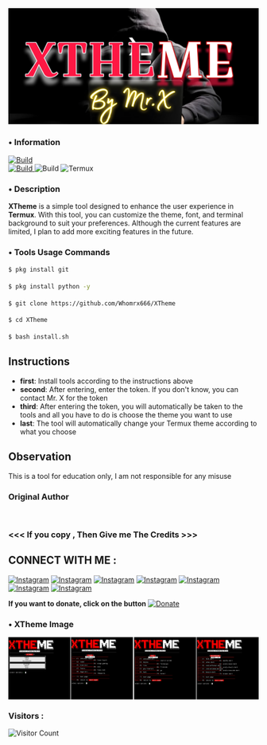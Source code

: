 <div style="text-align: center;">
  <img src="img/logo.jpg" width="700" title="logo" alt="Theme-Me" style="display: inline-block; margin: 0 auto;">
</div>

### • Information
<a href="#">
  <img src="https://img.shields.io/badge/Author-Mr.X%20IDz-%23FF0000?style=for-the-badge&logo=github" alt="Build">
</a><br>

<a href="https://link-ke-halaman-tema">
  <img src="https://img.shields.io/badge/Version-Beta(0.1.0)-%23FF0000.svg?maxAge=259200" alt="Build">
</a>

<a>
  <img src="https://img.shields.io/badge/Language-Python-%23FF0000.svg" alt="Build">
</a>

<a>
  <img src="https://img.shields.io/badge/Environment-Termux-%23FF0000.svg" alt="Termux">
</a>

### • Description
**XTheme** is a simple tool designed to enhance the user experience in **Termux**. With this tool, you can customize the theme, font, and terminal background to suit your preferences. Although the current features are limited, I plan to add more exciting features in the future.<br>

### • Tools Usage Commands
```bash
$ pkg install git

$ pkg install python -y

$ git clone https://github.com/Whomrx666/XTheme

$ cd XTheme

$ bash install.sh
```
## Instructions
- **first**: Install tools according to the instructions above
- **second**: After entering, enter the token. If you don't know, you can contact Mr. X for the token
- **third**: After entering the token, you will automatically be taken to the tools and all you have to do is choose the theme you want to use
- **last**: The tool will automatically change your Termux theme according to what you choose

## Observation
This is a tool for education only, I am not responsible for any misuse
### Original Author
<a href="https://github.com/Whomrx666"><img src="https://img.shields.io/badge/Original-Author-brightgreen.svg" alt=""/></a>

### <<< If you copy , Then Give me The Credits >>>

## CONNECT WITH ME :

[![Instagram](https://img.shields.io/badge/WEBSITE-VISIT-yellow?style=for-the-badge&logo=blogger)](https://whomrxhackers.blogspot.com/)
[![Instagram](https://img.shields.io/badge/TWITTER-FOLLOW-red?style=for-the-badge&logo=x)](https://twitter.com/whomrx666)
[![Instagram](https://img.shields.io/badge/YOUTUBE-SUBSCRIBE-red?style=for-the-badge&logo=youtube)](https://youtube.com/@whomrx666)
[![Instagram](https://img.shields.io/badge/FACEBOOK-LIKE-red?style=for-the-badge&logo=facebook)](https://facebook.com/https://www.facebook.com/whomrx.666)
[![Instagram](https://img.shields.io/badge/TELEGRAM-CONNECT-red?style=for-the-badge&logo=telegram)](https://t.me/@Whomr_X)
[![Instagram](https://img.shields.io/badge/GMAIL-CONTACT-red?style=for-the-badge&logo=gmail)](mailto:whomrx666@gmail.com)
[![Instagram](https://img.shields.io/badge/TIKTOK-FOLLOW-red?style=for-the-badge&logo=tiktok)](https://www.tiktok.com/@whomr.x)

**If you want to donate, click on the button**
<a href="https://saweria.co/whomrx"><img title="Donate" src="https://img.shields.io/badge/Donate-XTheme-yellow?style=for-the-badge&logo=github"></a>

### • XTheme Image
<div style="display: flex; justify-content: space-between;">
  <img src="img/img1.jpg" width="125" title="main" 
alt="main_menu">
  <img src="img/img2.jpg" width="125" title="theme" 
alt="theme_menu">
  <img src="img/img3.jpg" width="125" title="font_menu" alt="font">
  <img src="img/img4.jpg" width="125" title="background_menu" alt="background">
</div>

### Visitors :
![Visitor Count](https://profile-counter.glitch.me/Whomrx666/count.svg)